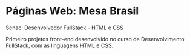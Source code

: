 # Páginas Web: Mesa Brasil
Senac: Desenvolvedor FullStack - HTML e CSS

Primeiro projetos front-end desenvolvido no curso de Desenvolvimento FullStack, com as linguagens HTML e CSS.
